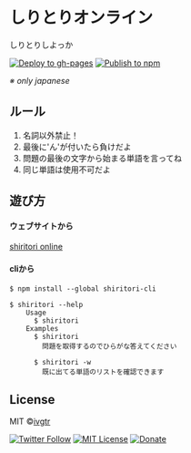 # しりとりオンライン

しりとりしよっか

[![Deploy to gh-pages](https://github.com/ivgtr/shiritori-online/actions/workflows/deploy.yml/badge.svg)](https://github.com/ivgtr/shiritori-online/actions/workflows/deploy.yml) [![Publish to npm](https://github.com/ivgtr/shiritori-online/actions/workflows/publish.yml/badge.svg)](https://github.com/ivgtr/shiritori-online/actions/workflows/publish.yml)

_※ only japanese_

## ルール
1. 名詞以外禁止！
1. 最後に'ん'が付いたら負けだよ
1. 問題の最後の文字から始まる単語を言ってね
1. 同じ単語は使用不可だよ

## 遊び方
#### ウェブサイトから
[shiritori online](https://ivgtr.github.io/shiritori-online/)

#### cliから
```shell
$ npm install --global shiritori-cli
```

```shell
$ shiritori --help
    Usage
      $ shiritori
    Examples
      $ shiritori
        問題を取得するのでひらがな答えてください

      $ shiritori -w
        既に出てる単語のリストを確認できます
```

## License

MIT ©[ivgtr](https://github.com/ivgtr)

[![Twitter Follow](https://img.shields.io/twitter/follow/ivgtr?style=social)](https://twitter.com/ivgtr) [![MIT License](http://img.shields.io/badge/license-MIT-blue.svg?style=flat)](LICENSE) [![Donate](https://img.shields.io/badge/%EF%BC%84-support-green.svg?style=flat-square)](https://www.buymeacoffee.com/ivgtr)